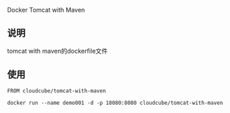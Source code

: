 Docker Tomcat with Maven

## 说明
tomcat with maven的dockerfile文件

	
## 使用

```
FROM cloudcube/tomcat-with-maven

```

`docker run --name demo001 -d -p 18080:8080 cloudcube/tomcat-with-maven`


